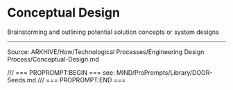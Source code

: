 # Conceptual Design

Brainstorming and outlining potential solution concepts or system designs

---
Source: ARKHIVE/How/Technological Processes/Engineering Design Process/Conceptual-Design.md

/// === PROPROMPT:BEGIN ===
see: MIND/ProPrompts/Library/DOOR-Seeds.md
/// === PROPROMPT:END ===
